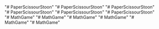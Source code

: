 "# PaperScissourStoon" 
"# PaperScissourStoon" 
"# PaperScissourStoon" 
"# PaperScissourStoon" 
"# PaperScissourStoon" 
"# PaperScissourStoon" 
"# MathGame" 
"# MathGame" 
"# MathGame" 
"# MathGame" 
"# MathGame" 
"# MathGame" 
